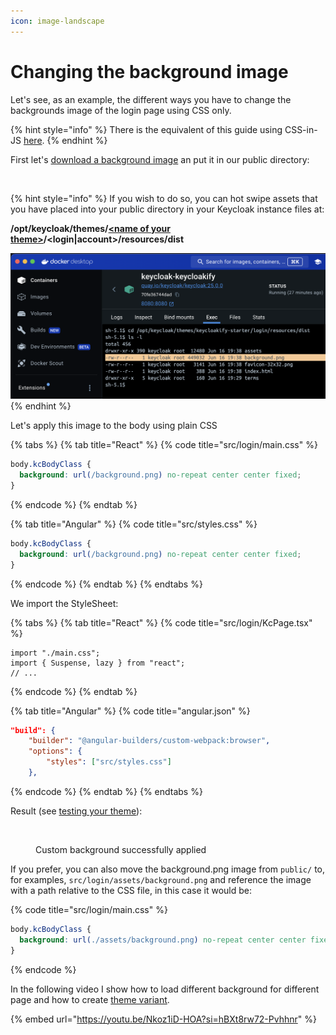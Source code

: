 ```yaml
---
icon: image-landscape
---
```


# Changing the background image

Let's see, as an example, the different ways you have to change the backgrounds image of the login page using CSS only.

{% hint style="info" %}
There is the equivalent of this guide using CSS-in-JS [here](changing-the-background-image-css-in-js.md).
{% endhint %}

First let's [download a background image](https://coolbackgrounds.io/) an put it in our public directory:

<figure><img src="../.gitbook/assets/image (123).png" alt=""><figcaption></figcaption></figure>

{% hint style="info" %}
If you wish to do so, you can hot swipe assets that you have placed into your public directory in your Keycloak instance files at:

**/opt/keycloak/themes/**[**\<name of your theme>**](../features/compiler-options/themename.md)**/\<login|account>/resources/dist**

<img src="../.gitbook/assets/image (126).png" alt="" data-size="original">
{% endhint %}

Let's apply this image to the body using plain CSS

{% tabs %}
{% tab title="React" %}
{% code title="src/login/main.css" %}
```css
body.kcBodyClass {
  background: url(/background.png) no-repeat center center fixed;
}
```
{% endcode %}
{% endtab %}

{% tab title="Angular" %}
{% code title="src/styles.css" %}
```css
body.kcBodyClass {
  background: url(/background.png) no-repeat center center fixed;
}
```
{% endcode %}
{% endtab %}
{% endtabs %}

We import the StyleSheet:

{% tabs %}
{% tab title="React" %}
{% code title="src/login/KcPage.tsx" %}
```tsx
import "./main.css";
import { Suspense, lazy } from "react";
// ...
```
{% endcode %}
{% endtab %}

{% tab title="Angular" %}
{% code title="angular.json" %}
```json
"build": {
    "builder": "@angular-builders/custom-webpack:browser",
    "options": {
        "styles": ["src/styles.css"]
    },
```
{% endcode %}
{% endtab %}
{% endtabs %}



Result (see [testing your theme](../testing-your-theme/)):

<figure><img src="../.gitbook/assets/image (124).png" alt=""><figcaption><p>Custom background successfully applied</p></figcaption></figure>

If you prefer, you can also move the background.png image from `public/` to, for examples, `src/login/assets/background.png` and reference the image with a path relative to the CSS file, in this case it would be:

{% code title="src/login/main.css" %}
```css
body.kcBodyClass {
  background: url(./assets/background.png) no-repeat center center fixed;
}
```
{% endcode %}

In the following video I show how to load different background for different page and how to create [theme variant](../features/theme-variants.md).

{% embed url="https://youtu.be/Nkoz1iD-HOA?si=hBXt8rw72-Pvhhnr" %}
